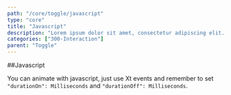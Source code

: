 ```yaml
---
path: "/core/toggle/javascript"
type: "core"
title: "Javascript"
description: "Lorem ipsum dolor sit amet, consectetur adipiscing elit. Nunc tempus laoreet leo sit amet iaculis."
categories: ["300-Interaction"]
parent: "Toggle"
---
```


##Javascript

You can animate with javascript, just use Xt events and remember to set `"durationOn": Milliseconds` and `"durationOff": Milliseconds`.

<demo>
  <demovanilla src="demos/inline/demos/toggle/javascript">
  </demovanilla>
</demo>

